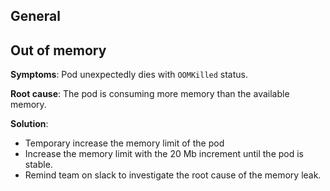 ## General

## Out of memory

**Symptoms**: Pod unexpectedly dies with `OOMKilled` status.

**Root cause**: The pod is consuming more memory than the available memory.

**Solution**: 

* Temporary increase the memory limit of the pod
* Increase the memory limit with the 20 Mb increment until the pod is stable.
* Remind team on slack to investigate the root cause of the memory leak.
